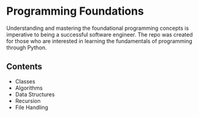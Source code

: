 # Programming Foundations

Understanding and mastering the foundational programming concepts is imperative to being a successful software engineer. The repo was created for those who are interested in learning the fundamentals of programming through Python.  

## Contents

- Classes 
- Algorithms
- Data Structures 
- Recursion
- File Handling



